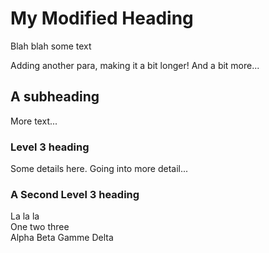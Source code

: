# My Modified Heading

Blah blah some text

Adding another para, making it a bit longer! And a bit more...

## A subheading

More text...

### Level 3 heading

Some details here. Going into more detail...

### A Second Level 3 heading

La la la  
One two three  
Alpha Beta Gamme Delta
